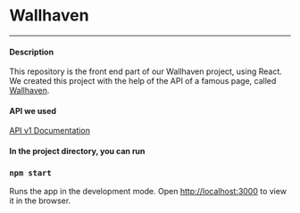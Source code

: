 # Wallhaven
---
#### Description
This repository is the front end part of our Wallhaven project, using React.
We created this project with the help of the API of a famous page, called <a href="https://wallhaven.cc">Wallhaven</a>.

#### API we used
<a href="https://wallhaven.cc/help/api">API v1 Documentation</a>


#### In the project directory, you can run

### `npm start`

Runs the app in the development mode.
Open [http://localhost:3000](http://localhost:3000) to view it in the browser.
